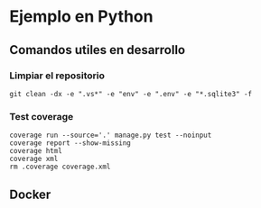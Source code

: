 # Ejemplo en Python

## Comandos utiles en desarrollo

### Limpiar el repositorio

```shell
git clean -dx -e ".vs*" -e "env" -e ".env" -e "*.sqlite3" -f
```

### Test coverage

```shell
coverage run --source='.' manage.py test --noinput
coverage report --show-missing
coverage html
coverage xml
rm .coverage coverage.xml
```

## Docker
